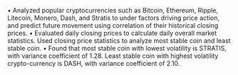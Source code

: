 

• Analyzed popular cryptocurrencies such as Bitcoin, Ethereum, Ripple, Litecoin, Monero, Dash, and Stratis to under factors driving
price action, and predict future movement using correlation of their historical closing prices.
• Evaluated daily closing prices to calculate daily overall market statistics. Used closing price statistics to analyze most stable coin and
least stable coin.
• Found that most stable coin with lowest volatility is STRATIS, with variance coefficient of 1.28. Least stable coin with highest
volatility crypto-currency is DASH, with variance coefficient of 2.10.
